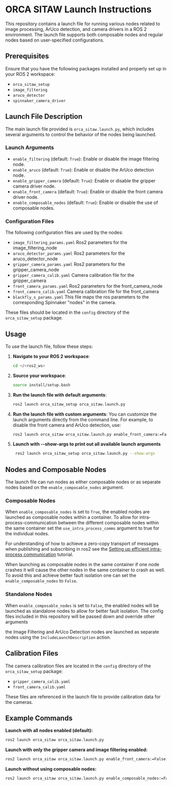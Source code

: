 # ORCA SITAW Launch Instructions

This repository contains a launch file for running various nodes related to image processing, ArUco detection, and camera drivers in a ROS 2 environment. The launch file supports both composable nodes and regular nodes based on user-specified configurations.

## Prerequisites

Ensure that you have the following packages installed and properly set up in your ROS 2 workspace:
- `orca_sitaw_setup`
- `image_filtering`
- `aruco_detector`
- `spinnaker_camera_driver`

## Launch File Description

The main launch file provided is `orca_sitaw.launch.py`, which includes several arguments to control the behavior of the nodes being launched.

### Launch Arguments

- `enable_filtering` (default: `True`): Enable or disable the image filtering node.
- `enable_aruco` (default: `True`): Enable or disable the ArUco detection node.
- `enable_gripper_camera` (default: `True`): Enable or disable the gripper camera driver node.
- `enable_front_camera` (default: `True`): Enable or disable the front camera driver node.
- `enable_composable_nodes` (default: `True`): Enable or disable the use of composable nodes.

### Configuration Files

The following configuration files are used by the nodes:
- `image_filtering_params.yaml` Ros2 parameters for the image_filtering_node
- `aruco_detector_params.yaml` Ros2 parameters for the aruco_detector_node
- `gripper_camera_params.yaml` Ros2 parameters for the gripper_camera_node
- `gripper_camera_calib.yaml` Camera calibration file for the gripper_camera
- `front_camera_params.yaml` Ros2 parameters for the front_camera_node
- `front_camera_calib.yaml` Camera calibration file for the front_camera
- `blackfly_s_params.yaml` This file maps the ros parameters to the corresponding Spinnaker "nodes" in the camera.

These files should be located in the `config` directory of the `orca_sitaw_setup` package.

## Usage

To use the launch file, follow these steps:

1. **Navigate to your ROS 2 workspace**:
    ```sh
    cd ~/<ros2_ws>
    ```

2. **Source your workspace**:
    ```sh
    source install/setup.bash
    ```

3. **Run the launch file with default arguments**:
    ```sh
    ros2 launch orca_sitaw_setup orca_sitaw.launch.py
    ```

4. **Run the launch file with custom arguments**:
    You can customize the launch arguments directly from the command line. For example, to disable the front camera and ArUco detection, use:
    ```sh
    ros2 launch orca_sitaw orca_sitaw.launch.py enable_front_camera:=False enable_aruco:=False
    ```
5. **Launch with --show-args to print out all available launch arguments**
   ```sh
    ros2 launch orca_sitaw_setup orca_sitaw.launch.py --show-args
    ```
## Nodes and Composable Nodes

The launch file can run nodes as either composable nodes or as separate nodes based on the `enable_composable_nodes` argument.

### Composable Nodes

When `enable_composable_nodes` is set to `True`, the enabled nodes are launched as composable nodes within a container. To allow for intra-process-communication between the different composable nodes within the same container set the `use_intra_process_comms` argument to true for the individual nodes. 

For understanding of how to achieve a zero-copy transport of messages when publishing and subscribing in ros2 see the [Setting up efficient intra-process communication](https://docs.ros.org/en/humble/Tutorials/Demos/Intra-Process-Communication.html) tutorial.

When launching as composable nodes in the same container if one node crashes it will cause the other nodes in the same container to crash as well. To avoid this and achieve better fault isolation one can set the `enable_composable_nodes` to `False`.

### Standalone Nodes

When `enable_composable_nodes` is set to `False`, the enabled nodes will be launched as standalone nodes to allow for better fault isolation. The config files included in this repository will be passed down and override other arguments 

the Image Filtering and ArUco Detection nodes are launched as separate nodes using the `IncludeLaunchDescription` action.

## Calibration Files

The camera calibration files are located in the `config` directory of the `orca_sitaw_setup` package:
- `gripper_camera_calib.yaml`
- `front_camera_calib.yaml`

These files are referenced in the launch file to provide calibration data for the cameras.

## Example Commands

**Launch with all nodes enabled (default):**
```sh
ros2 launch orca_sitaw orca_sitaw.launch.py
```
**Launch with only the gripper camera and image filtering enabled:**
```sh
ros2 launch orca_sitaw orca_sitaw.launch.py enable_front_camera:=False enable_aruco:=False
```
**Launch without using composable nodes:**
```sh
ros2 launch orca_sitaw orca_sitaw.launch.py enable_composable_nodes:=False

```